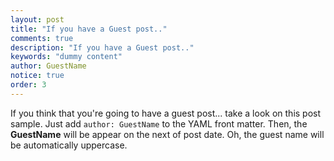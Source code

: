 ```yaml
---
layout: post
title: "If you have a Guest post.."
comments: true
description: "If you have a Guest post.."
keywords: "dummy content"
author: GuestName
notice: true
order: 3
---
```


If you think that you're going to have a guest post... take a look on this post sample. Just add `author: GuestName` to the YAML front matter. Then, the **GuestName** will be appear on the next of post date. Oh, the guest name will be automatically uppercase.
